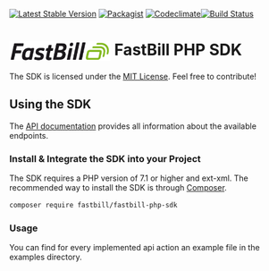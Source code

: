 [![Latest Stable Version](https://poser.pugx.org/fastbill/fastbill-php-sdk/v/stable)](https://packagist.org/packages/fastbill/fastbill-php-sdk) [![Packagist](https://img.shields.io/packagist/dt/fastbill/fastbill-php-sdk.svg)](https://packagist.org/packages/fastbill/fastbill-php-sdk) [![Codeclimate](https://api.codeclimate.com/v1/badges/08c48ce7b97c0b53a44a/maintainability)](https://codeclimate.com/github/fastbill/fastbill-php-sdk/maintainability)[![Build Status](https://travis-ci.org/fastbill/fastbill-php-sdk.svg?branch=master)](https://travis-ci.org/fastbill/fastbill-php-sdk)

# <img src="examples/theme/logo.png" height="35" align="center" /> FastBill PHP SDK

The SDK is licensed under the [MIT License](LICENSE). Feel free to contribute!

## Using the SDK

The [API documentation](https://apidocs.fastbill.com/fastbill/en/fundamentals.html#intro) provides all information about the available endpoints.

### Install & Integrate the SDK into your Project

The SDK requires a PHP version of 7.1 or higher and ext-xml. The recommended way to install the SDK is through [Composer](http://getcomposer.org).

```bash
composer require fastbill/fastbill-php-sdk
```

### Usage 
You can find for every implemented api action an example file in the examples directory. 